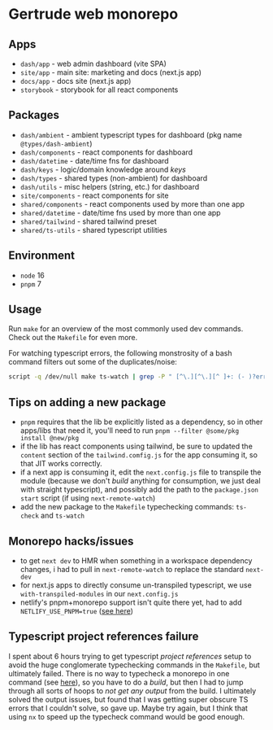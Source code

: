 # Gertrude web monorepo

## Apps

- `dash/app` - web admin dashboard (vite SPA)
- `site/app` - main site: marketing and docs (next.js app)
- `docs/app` - docs site (next.js app)
- `storybook` - storybook for all react components

## Packages

- `dash/ambient` - ambient typescript types for dashboard (pkg name `@types/dash-ambient`)
- `dash/components` - react components for dashboard
- `dash/datetime` - date/time fns for dashboard
- `dash/keys` - logic/domain knowledge around _keys_
- `dash/types` - shared types (non-ambient) for dashboard
- `dash/utils` - misc helpers (string, etc.) for dashboard
- `site/components` - react components for site
- `shared/components` - react components used by more than one app
- `shared/datetime` - date/time fns used by more than one app
- `shared/tailwind` - shared tailwind preset
- `shared/ts-utils` - shared typescript utilities

## Environment

- `node` 16
- `pnpm` 7

## Usage

Run `make` for an overview of the most commonly used dev commands. Check out the
`Makefile` for even more.

For watching typescript errors, the following monstrosity of a bash command filters out
some of the duplicates/noise:

```sh
script -q /dev/null make ts-watch | grep -P " [^\.][^\.][^ ]+: (- )?error TS\d+|(?<=0 errors)"
```

## Tips on adding a new package

- `pnpm` requires that the lib be explicitly listed as a dependency, so in other apps/libs
  that need it, you'll need to run `pnpm --filter @some/pkg install @new/pkg`
- if the lib has react components using tailwind, be sure to updated the `content` section
  of the `tailwind.comfig.js` for the app consuming it, so that JIT works correctly.
- if a next app is consuming it, edit the `next.config.js` file to transpile the module
  (because we don't _build_ anything for consumption, we just deal with straight
  typescript), and possibly add the path to the `package.json` `start` script (if using
  `next-remote-watch`)
- add the new package to the `Makefile` typechecking commands: `ts-check` and `ts-watch`

## Monorepo hacks/issues

- to get `next dev` to HMR when something in a workspace dependency changes, i had to pull
  in `next-remote-watch` to replace the standard `next-dev`
- for next.js apps to directly consume un-transpiled typescript, we use
  `with-transpiled-modules` in our `next.config.js`
- netlify's pnpm+monorepo support isn't quite there yet, had to add
  `NETLIFY_USE_PNPM=true`
  ([see here](https://github.com/netlify/build/issues/4648#issuecomment-1288804297))

## Typescript project references failure

I spent about 6 hours trying to get typescript _project references_ setup to avoid the
huge conglomerate typechecking commands in the `Makefile`, but ultimately failed. There is
no way to typecheck a monorepo in one command (see
[here](https://github.com/microsoft/TypeScript/issues/40431)), so you have to do a
_build_, but then I had to jump through all sorts of hoops to _not get any output_ from
the build. I ultimately solved the output issues, but found that I was getting super
obscure TS errors that I couldn't solve, so gave up. Maybe try again, but I think that
using `nx` to speed up the typecheck command would be good enough.
